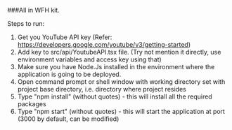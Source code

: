 ###All in WFH kit.

Steps to run:
1. Get you YouTube API key (Refer: https://developers.google.com/youtube/v3/getting-started)
2. Add key to src/api/YoutubeAPI.tsx file. (Try not mention it directly, use environment variables and access key using that)
3. Make sure you have Node.Js installed in the environment where the application is going to be deployed.
4. Open command prompt or shell window with working directory set with project base directory, i.e. directory where project resides
5. Type "npm install" (without quotes) - this will install all the required packages
6. Type "npm start" (without quotes) - this will start the application at port (3000 by default, can be modified)
